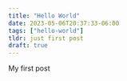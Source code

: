 ```yaml
---
title: "Hello World"
date: 2023-05-06T20:37:33-06:00
tags: ["hello-world"]
tldr: just first post
draft: true
---
```


My first post
